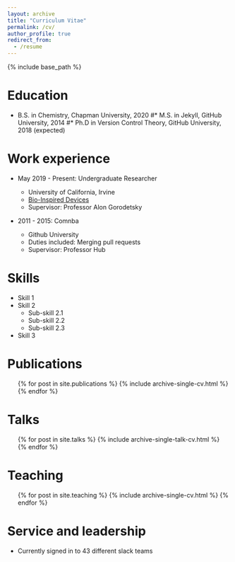 ```yaml
---
layout: archive
title: "Curriculum Vitae"
permalink: /cv/
author_profile: true
redirect_from:
  - /resume
---
```


{% include base_path %}

Education
======
* B.S. in Chemistry, Chapman University, 2020
#* M.S. in Jekyll, GitHub University, 2014
#* Ph.D in Version Control Theory, GitHub University, 2018 (expected)

Work experience
======
* May 2019 - Present: Undergraduate Researcher
  * University of California, Irvine
  * [Bio-Inspired Devices](https://gorodetskygroup.org/ "Gorodetsky Group Webpage")
  * Supervisor: Professor Alon Gorodetsky

* 2011 - 2015: Comnba
  * Github University
  * Duties included: Merging pull requests
  * Supervisor: Professor Hub
  
Skills
======
* Skill 1
* Skill 2
  * Sub-skill 2.1
  * Sub-skill 2.2
  * Sub-skill 2.3
* Skill 3

Publications
======
  <ul>{% for post in site.publications %}
    {% include archive-single-cv.html %}
  {% endfor %}</ul>
  
Talks
======
  <ul>{% for post in site.talks %}
    {% include archive-single-talk-cv.html %}
  {% endfor %}</ul>
  
Teaching
======
  <ul>{% for post in site.teaching %}
    {% include archive-single-cv.html %}
  {% endfor %}</ul>
  
Service and leadership
======
* Currently signed in to 43 different slack teams

